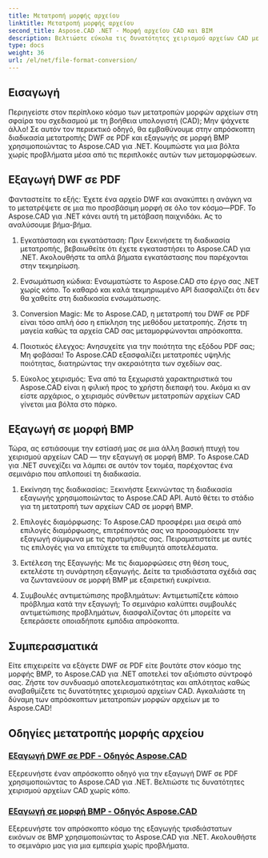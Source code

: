 ```yaml
---
title: Μετατροπή μορφής αρχείου
linktitle: Μετατροπή μορφής αρχείου
second_title: Aspose.CAD .NET - Μορφή αρχείου CAD και BIM
description: Βελτιώστε εύκολα τις δυνατότητες χειρισμού αρχείων CAD με το Aspose.CAD για .NET. Εξερευνήστε μαθήματα εξαγωγής DWF σε PDF και εξαγωγής τρισδιάστατων εικόνων σε μορφή BMP.
type: docs
weight: 36
url: /el/net/file-format-conversion/
---
```


## Εισαγωγή

Περιηγείστε στον περίπλοκο κόσμο των μετατροπών μορφών αρχείων στη σφαίρα του σχεδιασμού με τη βοήθεια υπολογιστή (CAD); Μην ψάχνετε άλλο! Σε αυτόν τον περιεκτικό οδηγό, θα εμβαθύνουμε στην απρόσκοπτη διαδικασία μετατροπής DWF σε PDF και εξαγωγής σε μορφή BMP χρησιμοποιώντας το Aspose.CAD για .NET. Κουμπώστε για μια βόλτα χωρίς προβλήματα μέσα από τις περιπλοκές αυτών των μεταμορφώσεων.

## Εξαγωγή DWF σε PDF

Φανταστείτε το εξής: Έχετε ένα αρχείο DWF και ανακύπτει η ανάγκη να το μετατρέψετε σε μια πιο προσβάσιμη μορφή σε όλο τον κόσμο—PDF. Το Aspose.CAD για .NET κάνει αυτή τη μετάβαση παιχνιδάκι. Ας το αναλύσουμε βήμα-βήμα.

1. Εγκατάσταση και εγκατάσταση: Πριν ξεκινήσετε τη διαδικασία μετατροπής, βεβαιωθείτε ότι έχετε εγκαταστήσει το Aspose.CAD για .NET. Ακολουθήστε τα απλά βήματα εγκατάστασης που παρέχονται στην τεκμηρίωση.

2. Ενσωμάτωση κώδικα: Ενσωματώστε το Aspose.CAD στο έργο σας .NET χωρίς κόπο. Το καθαρό και καλά τεκμηριωμένο API διασφαλίζει ότι δεν θα χαθείτε στη διαδικασία ενσωμάτωσης.

3. Conversion Magic: Με το Aspose.CAD, η μετατροπή του DWF σε PDF είναι τόσο απλή όσο η επίκληση της μεθόδου μετατροπής. Ζήστε τη μαγεία καθώς τα αρχεία CAD σας μεταμορφώνονται απρόσκοπτα.

4. Ποιοτικός έλεγχος: Ανησυχείτε για την ποιότητα της εξόδου PDF σας; Μη φοβάσαι! Το Aspose.CAD εξασφαλίζει μετατροπές υψηλής ποιότητας, διατηρώντας την ακεραιότητα των σχεδίων σας.

5. Εύκολος χειρισμός: Ένα από τα ξεχωριστά χαρακτηριστικά του Aspose.CAD είναι η φιλική προς το χρήστη διεπαφή του. Ακόμα κι αν είστε αρχάριος, ο χειρισμός σύνθετων μετατροπών αρχείων CAD γίνεται μια βόλτα στο πάρκο.

## Εξαγωγή σε μορφή BMP

Τώρα, ας εστιάσουμε την εστίασή μας σε μια άλλη βασική πτυχή του χειρισμού αρχείων CAD — την εξαγωγή σε μορφή BMP. Το Aspose.CAD για .NET συνεχίζει να λάμπει σε αυτόν τον τομέα, παρέχοντας ένα σεμινάριο που απλοποιεί τη διαδικασία.

1. Εκκίνηση της διαδικασίας: Ξεκινήστε ξεκινώντας τη διαδικασία εξαγωγής χρησιμοποιώντας το Aspose.CAD API. Αυτό θέτει το στάδιο για τη μετατροπή των αρχείων CAD σε μορφή BMP.

2. Επιλογές διαμόρφωσης: Το Aspose.CAD προσφέρει μια σειρά από επιλογές διαμόρφωσης, επιτρέποντάς σας να προσαρμόσετε την εξαγωγή σύμφωνα με τις προτιμήσεις σας. Πειραματιστείτε με αυτές τις επιλογές για να επιτύχετε τα επιθυμητά αποτελέσματα.

3. Εκτέλεση της Εξαγωγής: Με τις διαμορφώσεις στη θέση τους, εκτελέστε τη συνάρτηση εξαγωγής. Δείτε τα τρισδιάστατα σχέδιά σας να ζωντανεύουν σε μορφή BMP με εξαιρετική ευκρίνεια.

4. Συμβουλές αντιμετώπισης προβλημάτων: Αντιμετωπίζετε κάποιο πρόβλημα κατά την εξαγωγή; Το σεμινάριο καλύπτει συμβουλές αντιμετώπισης προβλημάτων, διασφαλίζοντας ότι μπορείτε να ξεπεράσετε οποιαδήποτε εμπόδια απρόσκοπτα.

## Συμπερασματικά

Είτε επιχειρείτε να εξάγετε DWF σε PDF είτε βουτάτε στον κόσμο της μορφής BMP, το Aspose.CAD για .NET αποτελεί τον αξιόπιστο σύντροφό σας. Ζήστε τον συνδυασμό αποτελεσματικότητας και απλότητας καθώς αναβαθμίζετε τις δυνατότητες χειρισμού αρχείων CAD. Αγκαλιάστε τη δύναμη των απρόσκοπτων μετατροπών μορφών αρχείων με το Aspose.CAD!
## Οδηγίες μετατροπής μορφής αρχείου
### [Εξαγωγή DWF σε PDF - Οδηγός Aspose.CAD](./exporting-dwf-to-pdf/)
Εξερευνήστε έναν απρόσκοπτο οδηγό για την εξαγωγή DWF σε PDF χρησιμοποιώντας το Aspose.CAD για .NET. Βελτιώστε τις δυνατότητες χειρισμού αρχείων CAD χωρίς κόπο.
### [Εξαγωγή σε μορφή BMP - Οδηγός Aspose.CAD](./exporting-to-bmp-format/)
Εξερευνήστε τον απρόσκοπτο κόσμο της εξαγωγής τρισδιάστατων εικόνων σε BMP χρησιμοποιώντας το Aspose.CAD για .NET. Ακολουθήστε το σεμινάριο μας για μια εμπειρία χωρίς προβλήματα.